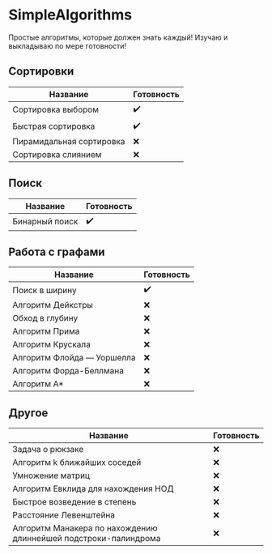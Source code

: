 # SimpleAlgorithms
Простые алгоритмы, которые должен знать каждый!
Изучаю и выкладываю по мере готовности!
## Сортировки
| Название  |  Готовность |
|---|---|
|Сортировка выбором|:heavy_check_mark:|
|Быстрая сортировка|:heavy_check_mark:|
| Пирамидальная сортировка|:x:|
|Сортировка слиянием|:x:|

## Поиск
| Название  |  Готовность |
|---|---|
|Бинарный поиск|:heavy_check_mark:|

## Работа с графами
| Название  |  Готовность |
|---|---|
|Поиск в ширину|:heavy_check_mark:|
|Алгоритм Дейкстры|:x:|
|Обход в глубину|:x:|
|Алгоритм Прима|:x:|
|Алгоритм Крускала|:x:|
|Алгоритм Флойда — Уоршелла|:x:|
|Алгоритм Форда-Беллмана|:x:|
|Алгоритм A*|:x:|

## Другое

| Название  |  Готовность |
|---|---|
|Задача о рюкзаке|:x:|
|Алгоритм k ближайших соседей|:x:|
|Умножение матриц|:x:|
|Алгоритм Евклида для нахождения НОД|:x:|
|Быстрое возведение в степень|:x:|
|Расстояние Левенштейна|:x:|
|Алгоритм Манакера по нахождению длиннейшей подстроки-палиндрома|:x:|

